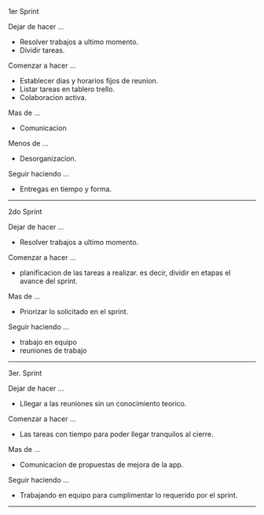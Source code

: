 1er Sprint

Dejar de hacer ... 
- Resolver trabajos a ultimo momento.
- Dividir tareas.

Comenzar a hacer ... 
- Establecer dias y horarios fijos de reunion.
- Listar tareas en tablero trello.
- Colaboracion activa.

Mas de ...
- Comunicacion

Menos de ...
- Desorganizacion.

Seguir haciendo ...
- Entregas en tiempo y forma.


------------------------------------------------------------------------

2do Sprint



Dejar de hacer ... 

- Resolver trabajos a ultimo momento.


Comenzar a hacer ...

- planificacion de las tareas a realizar. es decir, dividir en etapas el avance del sprint.


Mas de ...

- Priorizar lo solicitado en el sprint.

Seguir haciendo ...

- trabajo en equipo
- reuniones de trabajo

------------------------------------------------------------

3er. Sprint


Dejar de hacer ... 

- Lllegar a las reuniones sin un conocimiento teorico.


Comenzar a hacer ...

- Las tareas con tiempo para poder llegar tranquilos al cierre.

Mas de ...

- Comunicacion de propuestas de mejora de la app.

Seguir haciendo ...

- Trabajando en equipo para cumplimentar lo requerido por el sprint.


---------------------------------------------------------------------









